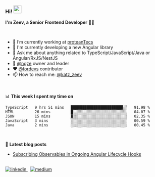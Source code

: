 <h3>
  Hi! <a href="https://www.gautamkrishnar.com/"><img src="https://media.giphy.com/media/hvRJCLFzcasrR4ia7z/giphy.gif" width="25px"></a>
</h3>

**I'm Zeev, a Senior Frontend Developer** 👨‍💻

<br/>

- 🔭 I’m currently working at [proteanTecs](https://www.proteantecs.com)
- 🌱 I'm currently developing a new Angular library 
- 💬 Ask me about anything related to TypeScript/JavaScript/Java or Angular/RxJS/NestJS
- 🚀 [@ngze](https://github.com/ngze) owner and leader
- ❤️ [@fordevs](https://github.com/fordevs) contributor
- 📫 How to reach me: [@katz_zeev](https://twitter.com/katz_zeev)

<br/>

📊 **This week I spent my time on**
<!--START_SECTION:waka-->
```text
TypeScript   9 hrs 51 mins   ███████████████████████░░   91.98 % 
HTML         26 mins         █░░░░░░░░░░░░░░░░░░░░░░░░   04.07 % 
JSON         15 mins         ▓░░░░░░░░░░░░░░░░░░░░░░░░   02.35 % 
JavaScript   3 mins          ░░░░░░░░░░░░░░░░░░░░░░░░░   00.59 % 
Java         2 mins          ░░░░░░░░░░░░░░░░░░░░░░░░░   00.45 % 
```
<!--END_SECTION:waka-->

<br/>

📕 **Latest blog posts**
<!-- BLOG-POST-LIST:START -->
- [Subscribing Observables in Ongoing Angular Lifecycle Hooks](https://medium.com/@zeevkatz/subscribing-observables-in-ongoing-angular-lifecycle-hooks-473224afda?source=rss-7a220ee6b5f1------2)
<!-- BLOG-POST-LIST:END -->

<br/>

<a href="https://linkedin.com/in/zeev-katz" target="_blank">
  <img src=https://img.shields.io/badge/linkedin-%231E77B5.svg?&style=for-the-badge&logo=linkedin&logoColor=white alt=linkedin style="margin-bottom: 5px;" />
</a>
&nbsp;
<a href="https://medium.com/@zeevkatz" target="_blank">
  <img src=https://img.shields.io/badge/medium-%23292929.svg?&style=for-the-badge&logo=medium&logoColor=white alt=medium style="margin-bottom: 5px;" />
</a>  
